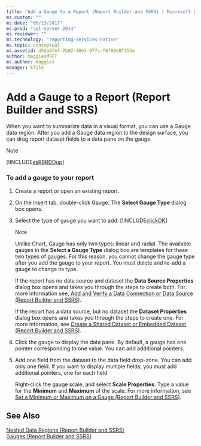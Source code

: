 ```yaml
---
title: "Add a Gauge to a Report (Report Builder and SSRS) | Microsoft Docs"
ms.custom: ""
ms.date: "06/13/2017"
ms.prod: "sql-server-2014"
ms.reviewer: ""
ms.technology: "reporting-services-native"
ms.topic: conceptual
ms.assetid: 45da4fef-2b02-40e1-977c-f8f80d87155e
author: maggiesMSFT
ms.author: maggies
manager: kfile
---
```

# Add a Gauge to a Report (Report Builder and SSRS)
  When you want to summarize data in a visual format, you can use a Gauge data region. After you add a Gauge data region to the design surface, you can drag report dataset fields to a data pane on the gauge.  
  
> [!NOTE]  
>  [!INCLUDE[ssRBRDDup](../../includes/ssrbrddup-md.md)]  
  
### To add a gauge to your report  
  
1.  Create a report or open an existing report.  
  
2.  On the Insert tab, double-click Gauge. The **Select Gauge Type** dialog box opens.  
  
3.  Select the type of gauge you want to add. [!INCLUDE[clickOK](../../includes/clickok-md.md)]  
  
    > [!NOTE]  
    >  Unlike Chart, Gauge has only two types: linear and radial. The available gauges in the **Select a Gauge Type** dialog box are templates for these two types of gauges. For this reason, you cannot change the gauge type after you add the gauge to your report. You must delete and re-add a gauge to change its type.  
  
     If the report has no data source and dataset the **Data Source Properties** dialog box opens and takes you through the steps to create both. For more information see, [Add and Verify a Data Connection or Data Source &#40;Report Builder and SSRS&#41;](../report-data/add-and-verify-a-data-connection-report-builder-and-ssrs.md).  
  
     If the report has a data source, but no dataset the **Dataset Properties** dialog box opens and takes you through the steps to create one. For more information, see [Create a Shared Dataset or Embedded Dataset &#40;Report Builder and SSRS&#41;](../report-data/create-a-shared-dataset-or-embedded-dataset-report-builder-and-ssrs.md).  
  
4.  Click the gauge to display the data pane. By default, a gauge has one pointer corresponding to one value. You can add additional pointers.  
  
5.  Add one field from the dataset to the data field drop-zone. You can add only one field. If you want to display multiple fields, you must add additional pointers, one for each field.  
  
     Right-click the gauge scale, and select **Scale Properties**. Type a value for the **Minimum** and **Maximum** of the scale. For more information, see [Set a Minimum or Maximum on a Gauge &#40;Report Builder and SSRS&#41;](set-a-minimum-or-maximum-on-a-gauge-report-builder-and-ssrs.md).  
  
## See Also  
 [Nested Data Regions &#40;Report Builder and SSRS&#41;](nested-data-regions-report-builder-and-ssrs.md)   
 [Gauges &#40;Report Builder and SSRS&#41;](gauges-report-builder-and-ssrs.md)  
  
  
